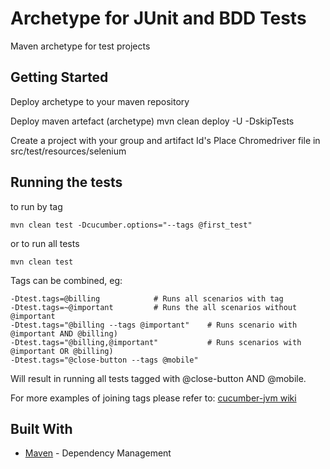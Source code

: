 # Archetype for JUnit and BDD Tests

Maven archetype for test projects

## Getting Started

Deploy archetype to your maven repository

Deploy maven artefact (archetype)
mvn clean deploy -U -DskipTests

Create a project with your group and artifact Id's
Place Chromedriver file in src/test/resources/selenium

## Running the tests

to run by tag
``` 
mvn clean test -Dcucumber.options="--tags @first_test"
``` 
or to run all tests
``` 
mvn clean test
```

Tags can be combined, eg:
```
-Dtest.tags=@billing            # Runs all scenarios with tag
-Dtest.tags=~@important         # Runs the all scenarios without @important
-Dtest.tags="@billing --tags @important"    # Runs scenario with @important AND @billing)
-Dtest.tags="@billing,@important"           # Runs scenarios with @important OR @billing)
-Dtest.tags="@close-button --tags @mobile"
```
Will result in running all tests tagged with @close-button AND @mobile.

For more examples of joining tags please refer to:
[cucumber-jvm wiki](https://github.com/cucumber/cucumber/wiki/Tags#tag-inheritance)

## Built With
* [Maven](https://maven.apache.org/) - Dependency Management


